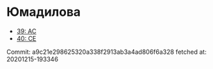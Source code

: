 # Юмадилова
- [39: AC](39.md)
- [40: CE](40.md)

Commit: a9c21e298625320a338f2913ab3a4ad806f6a328
 fetched at: 20201215-193346

